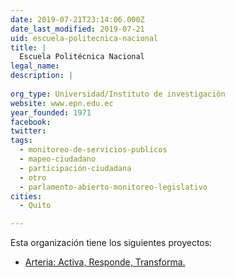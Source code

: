 ```yaml
---
date: 2019-07-21T23:14:06.000Z
date_last_modified: 2019-07-21
uid: escuela-politecnica-nacional
title: |
  Escuela Politécnica Nacional
legal_name: 
description: |
  
org_type: Universidad/Instituto de investigación
website: www.epn.edu.ec
year_founded: 1971
facebook: 
twitter: 
tags:
  - monitoreo-de-servicios-publicos
  - mapeo-ciudadano
  - participación-ciudadana
  - otro
  - parlamento-abierto-monitoreo-legislativo
cities: 
  - Quito

---
```


Esta organización tiene los siguientes proyectos:

- [Arteria: Activa, Responde, Transforma.](/proyectos/arteria-activa-responde-transforma)
